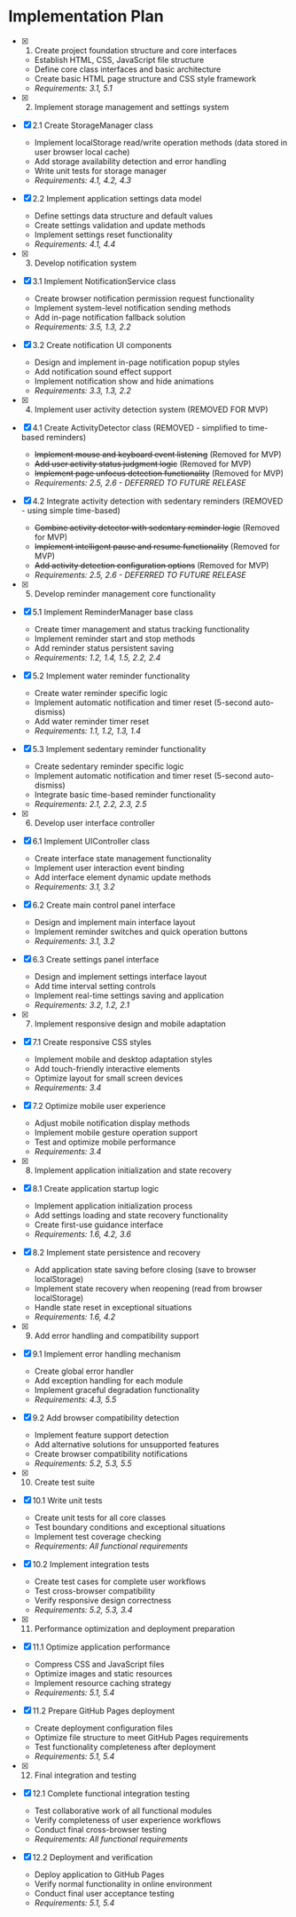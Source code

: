# Implementation Plan

- [x] 1. Create project foundation structure and core interfaces
  - Establish HTML, CSS, JavaScript file structure
  - Define core class interfaces and basic architecture
  - Create basic HTML page structure and CSS style framework
  - _Requirements: 3.1, 5.1_

- [x] 2. Implement storage management and settings system
- [x] 2.1 Create StorageManager class
  - Implement localStorage read/write operation methods (data stored in user browser local cache)
  - Add storage availability detection and error handling
  - Write unit tests for storage manager
  - _Requirements: 4.1, 4.2, 4.3_

- [x] 2.2 Implement application settings data model
  - Define settings data structure and default values
  - Create settings validation and update methods
  - Implement settings reset functionality
  - _Requirements: 4.1, 4.4_

- [x] 3. Develop notification system
- [x] 3.1 Implement NotificationService class
  - Create browser notification permission request functionality
  - Implement system-level notification sending methods
  - Add in-page notification fallback solution
  - _Requirements: 3.5, 1.3, 2.2_

- [x] 3.2 Create notification UI components
  - Design and implement in-page notification popup styles
  - Add notification sound effect support
  - Implement notification show and hide animations
  - _Requirements: 3.3, 1.3, 2.2_

- [x] 4. Implement user activity detection system (REMOVED FOR MVP)
- [x] 4.1 Create ActivityDetector class (REMOVED - simplified to time-based reminders)
  - ~~Implement mouse and keyboard event listening~~ (Removed for MVP)
  - ~~Add user activity status judgment logic~~ (Removed for MVP)
  - ~~Implement page unfocus detection functionality~~ (Removed for MVP)
  - _Requirements: 2.5, 2.6 - DEFERRED TO FUTURE RELEASE_

- [x] 4.2 Integrate activity detection with sedentary reminders (REMOVED - using simple time-based)
  - ~~Combine activity detector with sedentary reminder logic~~ (Removed for MVP)
  - ~~Implement intelligent pause and resume functionality~~ (Removed for MVP)
  - ~~Add activity detection configuration options~~ (Removed for MVP)
  - _Requirements: 2.5, 2.6 - DEFERRED TO FUTURE RELEASE_

- [x] 5. Develop reminder management core functionality
- [x] 5.1 Implement ReminderManager base class
  - Create timer management and status tracking functionality
  - Implement reminder start and stop methods
  - Add reminder status persistent saving
  - _Requirements: 1.2, 1.4, 1.5, 2.2, 2.4_

- [x] 5.2 Implement water reminder functionality
  - Create water reminder specific logic
  - Implement automatic notification and timer reset (5-second auto-dismiss)
  - Add water reminder timer reset
  - _Requirements: 1.1, 1.2, 1.3, 1.4_

- [x] 5.3 Implement sedentary reminder functionality
  - Create sedentary reminder specific logic
  - Implement automatic notification and timer reset (5-second auto-dismiss)
  - Integrate basic time-based reminder functionality
  - _Requirements: 2.1, 2.2, 2.3, 2.5_

- [x] 6. Develop user interface controller
- [x] 6.1 Implement UIController class
  - Create interface state management functionality
  - Implement user interaction event binding
  - Add interface element dynamic update methods
  - _Requirements: 3.1, 3.2_

- [x] 6.2 Create main control panel interface
  - Design and implement main interface layout
  - Implement reminder switches and quick operation buttons
  - _Requirements: 3.1, 3.2_

- [x] 6.3 Create settings panel interface
  - Design and implement settings interface layout
  - Add time interval setting controls
  - Implement real-time settings saving and application
  - _Requirements: 3.2, 1.2, 2.1_

- [x] 7. Implement responsive design and mobile adaptation
- [x] 7.1 Create responsive CSS styles
  - Implement mobile and desktop adaptation styles
  - Add touch-friendly interactive elements
  - Optimize layout for small screen devices
  - _Requirements: 3.4_

- [x] 7.2 Optimize mobile user experience
  - Adjust mobile notification display methods
  - Implement mobile gesture operation support
  - Test and optimize mobile performance
  - _Requirements: 3.4_

- [x] 8. Implement application initialization and state recovery
- [x] 8.1 Create application startup logic
  - Implement application initialization process
  - Add settings loading and state recovery functionality
  - Create first-use guidance interface
  - _Requirements: 1.6, 4.2, 3.6_

- [x] 8.2 Implement state persistence and recovery
  - Add application state saving before closing (save to browser localStorage)
  - Implement state recovery when reopening (read from browser localStorage)
  - Handle state reset in exceptional situations
  - _Requirements: 1.6, 4.2_

- [x] 9. Add error handling and compatibility support
- [x] 9.1 Implement error handling mechanism
  - Create global error handler
  - Add exception handling for each module
  - Implement graceful degradation functionality
  - _Requirements: 4.3, 5.5_

- [x] 9.2 Add browser compatibility detection
  - Implement feature support detection
  - Add alternative solutions for unsupported features
  - Create browser compatibility notifications
  - _Requirements: 5.2, 5.3, 5.5_

- [x] 10. Create test suite
- [x] 10.1 Write unit tests
  - Create unit tests for all core classes
  - Test boundary conditions and exceptional situations
  - Implement test coverage checking
  - _Requirements: All functional requirements_

- [x] 10.2 Implement integration tests
  - Create test cases for complete user workflows
  - Test cross-browser compatibility
  - Verify responsive design correctness
  - _Requirements: 5.2, 5.3, 3.4_

- [x] 11. Performance optimization and deployment preparation
- [x] 11.1 Optimize application performance
  - Compress CSS and JavaScript files
  - Optimize images and static resources
  - Implement resource caching strategy
  - _Requirements: 5.1, 5.4_

- [x] 11.2 Prepare GitHub Pages deployment
  - Create deployment configuration files
  - Optimize file structure to meet GitHub Pages requirements
  - Test functionality completeness after deployment
  - _Requirements: 5.1, 5.4_

- [x] 12. Final integration and testing
- [x] 12.1 Complete functional integration testing
  - Test collaborative work of all functional modules
  - Verify completeness of user experience workflows
  - Conduct final cross-browser testing
  - _Requirements: All functional requirements_

- [x] 12.2 Deployment and verification
  - Deploy application to GitHub Pages
  - Verify normal functionality in online environment
  - Conduct final user acceptance testing
  - _Requirements: 5.1, 5.4_
